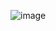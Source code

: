 

![image](https://user-images.githubusercontent.com/110358483/185731805-cf6b12ef-65c7-4239-ab38-daa336058835.png)

